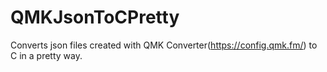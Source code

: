 # QMKJsonToCPretty
Converts json files created with QMK Converter(https://config.qmk.fm/) to C in a pretty way.
